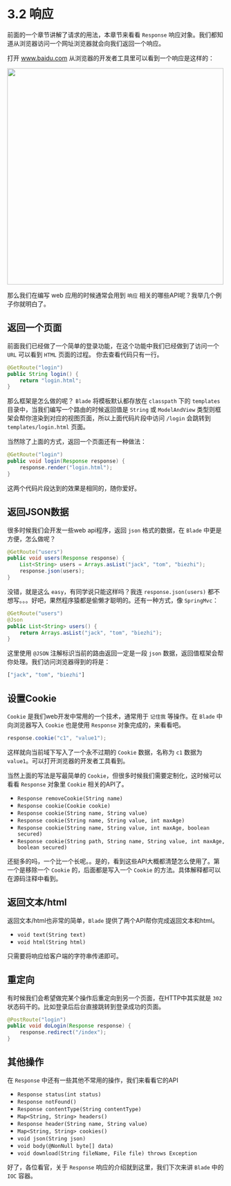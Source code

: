 # 3.2 响应

前面的一个章节讲解了请求的用法，本章节来看看 `Response` 响应对象。我们都知道从浏览器访问一个网址浏览器就会向我们返回一个响应。

打开 www.baidu.com 从浏览器的开发者工具里可以看到一个响应是这样的：

<img src="https://ooo.0o0.ooo/2017/07/02/59590a3d84341.png" width="500" />

那么我们在编写 web 应用的时候通常会用到 `响应` 相关的哪些API呢？我举几个例子你就明白了。

## 返回一个页面

前面我们已经做了一个简单的登录功能，在这个功能中我们已经做到了访问一个 `URL` 可以看到 `HTML` 页面的过程。
你去查看代码只有一行。

```java
@GetRoute("login")
public String login() {
    return "login.html";
}
```

那么框架是怎么做的呢？ `Blade` 将模板默认都存放在 `classpath` 下的 `templates` 目录中，当我们编写一个路由的时候返回值是 `String` 或 `ModelAndView` 类型则框架会帮你渲染到对应的视图页面，所以上面代码片段中访问 `/login` 会跳转到 `templates/login.html` 页面。

当然除了上面的方式，返回一个页面还有一种做法：

```java
@GetRoute("login")
public void login(Response response) {
    response.render("login.html");
}
```

这两个代码片段达到的效果是相同的，随你爱好。

## 返回JSON数据

很多时候我们会开发一些web api程序，返回 `json` 格式的数据，在 `Blade` 中更是方便，怎么做呢？

```java
@GetRoute("users")
public void users(Response response) {
	List<String> users = Arrays.asList("jack", "tom", "biezhi");
    response.json(users);
}
```

没错，就是这么 `easy`，有同学说只能这样吗？我连 `response.json(users)` 都不想写。。。好吧，果然程序猿都是偷懒才聪明的。还有一种方式，像 `SpringMvc`：

```java
@GetRoute("users")
@Json
public List<String> users() {
	return Arrays.asList("jack", "tom", "biezhi");
}
```

这里使用 `@JSON` 注解标识当前的路由返回一定是一段 `json` 数据，返回值框架会帮你处理。我们访问浏览器得到的将是：

```bash
["jack", "tom", "biezhi"]
```

## 设置Cookie

`Cookie` 是我们web开发中常用的一个技术，通常用于 `记住我` 等操作。在 `Blade` 中向浏览器写入 `Cookie` 也是使用 `Response` 对象完成的，来看看吧。

```java
response.cookie("c1", "value1");
```

这样就向当前域下写入了一个永不过期的 `Cookie` 数据，名称为 `c1` 数据为 `value1`。可以打开浏览器的开发者工具看到。

当然上面的写法是写最简单的 `Cookie`，但很多时候我们需要定制化，这时候可以看看 `Response` 对象里 `Cookie` 相关的API了。

- `Response removeCookie(String name)`
- `Response cookie(Cookie cookie)`
- `Response cookie(String name, String value)`
- `Response cookie(String name, String value, int maxAge)`
- `Response cookie(String name, String value, int maxAge, boolean secured)`
- `Response cookie(String path, String name, String value, int maxAge, boolean secured)`

还挺多的吗，一个比一个长呢。。是的，看到这些API大概都清楚怎么使用了。第一个是移除一个 `Cookie` 的，后面都是写入一个 `Cookie` 的方法。具体解释都可以在源码注释中看到。

## 返回文本/html

返回文本/html也非常的简单，`Blade` 提供了两个API帮你完成返回文本和html。

- `void text(String text)`
- `void html(String html)`

只需要将响应给客户端的字符串传递即可。

## 重定向

有时候我们会希望做完某个操作后重定向到另一个页面，在HTTP中其实就是 `302` 状态码干的。比如登录后后台直接跳转到登录成功的页面。

```java
@PostRoute("login")
public void doLogin(Response response) {
    response.redirect("/index");
}
```

## 其他操作

在 `Response` 中还有一些其他不常用的操作，我们来看看它的API

- `Response status(int status)`
- `Response notFound()`
- `Response contentType(String contentType)`
- `Map<String, String> headers()`
- `Response header(String name, String value)`
- `Map<String, String> cookies()`
- `void json(String json)`
- `void body(@NonNull byte[] data)`
- `void download(String fileName, File file) throws Exception`

好了，各位看官，关于 `Response` 响应的介绍就到这里，我们下次来讲 `Blade` 中的 `IOC` 容器。
